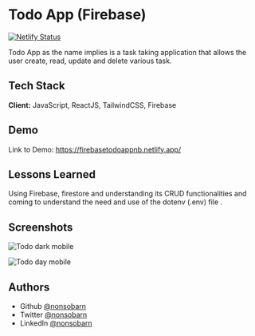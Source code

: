 
# Todo App (Firebase)

[![Netlify Status](https://api.netlify.com/api/v1/badges/6b6e69e4-c200-4d2e-bdeb-7e9b27c7a610/deploy-status)](https://app.netlify.com/sites/firebasetodoappnb/deploys)


Todo App as the name implies is a task taking application that allows the user create, read, update and delete various task.

## Tech Stack

**Client:** JavaScript, ReactJS, TailwindCSS, Firebase



## Demo

Link to Demo:
https://firebasetodoappnb.netlify.app/
## Lessons Learned

Using Firebase, firestore and understanding its CRUD functionalities and coming to understand the need and use of the dotenv (.env) file .


## Screenshots


![Todo dark  mobile](https://user-images.githubusercontent.com/102404755/222978524-d1dc31d9-9036-42b0-ac03-e4315f201801.png)


![Todo day mobile](https://user-images.githubusercontent.com/102404755/222978526-912b6acf-aafc-4e78-9e07-29658543dbc8.png)






## Authors

- Github [@nonsobarn](https://www.github.com/nonsobarn)
- Twitter [@nonsobarn](https://www.twitter.com/nonsobarn)
- LinkedIn [@nonsobarn](https://www.linkedin.com/in/nonsobarn)


